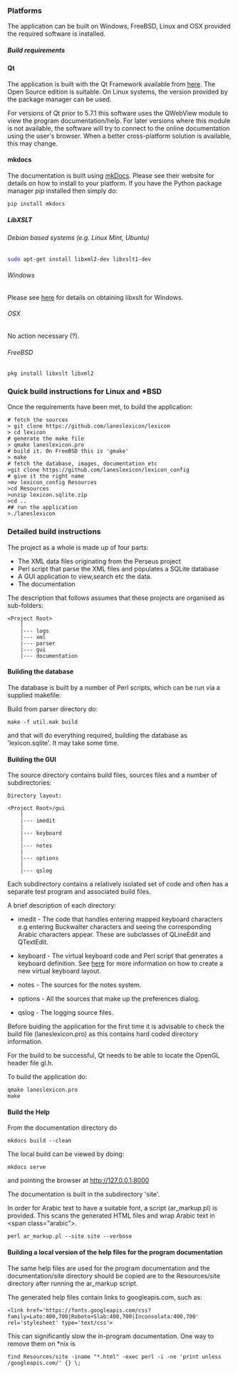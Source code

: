 ### Platforms

The application can be built on Windows, FreeBSD, Linux and OSX provided the required software is installed.

##### Build requirements

#### Qt

The application is built with the Qt Framework available from [here](http://qt-project.org). The Open Source edition is suitable. On Linux systems, the version provided by the package manager can be used.

For versions of Qt prior to 5.7.1 this software uses the QWebView module to view the program documentation/help. For later versions where this module is not available, the software will try to connect to the online documentation using the user's browser. When a better cross-platform solution is available, this may change.



#### mkdocs

The documentation is built using [mkDocs](http://www.mkdocs.org). Please see their website for details on how to install to your platform. If you have the Python package manager *pip* installed then simply do:

    pip install mkdocs

##### LibXSLT


###### Debian based systems (e.g. Linux Mint, Ubuntu)

```sh
sudo apt-get install libxml2-dev libxslt1-dev
```

###### Windows


Please see [here](http://xmlsoft.org/XSLT/downloads.html) for details on obtaining libxslt for Windows.


###### OSX

No action necessary (?).

###### FreeBSD

    pkg install libxslt libxml2

### Quick build instructions for Linux and \*BSD

Once the requirements have been met, to build the application:


```
# fetch the sources
> git clone https://github.com/laneslexicon/lexicon
> cd lexicon
# generate the make file
> qmake laneslexicon.pro
# build it. On FreeBSD this is 'gmake'
> make
# fetch the database, images, documentation etc
>git clone https://github.com/laneslexicon/lexicon_config
# give it the right name
>mv lexicon_config Resources
>cd Resources
>unzip lexicon.sqlite.zip
>cd ..
## run the application
>./laneslexicon
```



### Detailed build instructions
The project as a whole is made up of four parts:

+ The XML data files originating from the Perseus project
+ Perl script that parse the XML files and populates a SQLite database
+ A GUI application to view,search etc the data.
+ The documentation

The description that follows assumes that these projects are organised as sub-folders:

    <Project Root>
        |
        |--- logs
        |--- xml
        |--- parser
        |--- gui
        |--- documentation

#### Building the database

The database is built by a number of Perl scripts, which can be run via a supplied  makefile:

Build from parser directory do:

    make -f util.mak build

and that will do everything required, building the database as 'lexicon.sqlite'. It may take some time.



#### Building the GUI

The source directory contains build files, sources files and a number of subdirectories:

    Directory layout:

    <Project Root>/gui
        |
        |--- imedit
        |
        |--- keyboard
        |
        |--- notes
        |
        |--- options
        |
        |--- qslog




Each subdirectory contains a relatively isolated set of code and often has a separate test program and associated build files.

A brief description of each directory:

+ imedit - The code that handles entering mapped keyboard characters e.g entering Buckwalter characters and seeing the corresponding Arabic characters appear. These are subclasses of QLineEdit and QTextEdit.


+ keyboard - The virtual keyboard code and Perl script that generates a keyboard definition. See [here](vkeyboard.md) for more information on how to create a new virtual keyboard layout.


+ notes - The sources for the notes system.


+ options - All the sources that make up the preferences dialog.


+ qslog - The logging source files.




Before buiding the application for the first time it is advisable to check the build file (laneslexicon.pro) as this contains hard coded directory information.


For the build to be successful, Qt needs to be able to locate the OpenGL header file gl.h.


To build the application do:

    qmake laneslexicon.pro
    make

#### Build the Help


From the documentation directory do

    mkdocs build --clean

The local build can be viewed by doing:

    mkdocs serve

and pointing the browser at http://127.0.0.1:8000


The documentation is built in the subdirectory 'site'.

In order for Arabic text to have a suitable font, a script (ar_markup.pl) is provided. This scans the generated HTML files and wrap Arabic text in &lt;span class="arabic"&gt;.



    perl ar_markup.pl --site site --verbose

#### Building a local version of the help files for the program documentation


The same help files are used for the program documentation and the documentation/site directory should be copied are to the Resources/site directory after running the ar_markup script.

The generated help files contain links to googleapis.com, such as:

    <link href='https://fonts.googleapis.com/css?family=Lato:400,700|Roboto+Slab:400,700|Inconsolata:400,700' rel='stylesheet' type='text/css'>

This can significantly slow the in-program documentation. One way to remove them on *nix is


    find Resources/site -iname "*.html" -exec perl -i -ne 'print unless /googleapis.com/' {} \;
